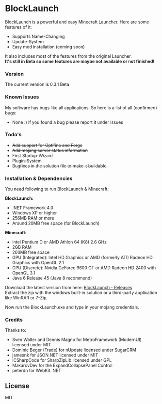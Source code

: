 # BlockLaunch

BlockLaunch is a powerful and easy Minecraft Launcher. Here are some features of it:

  - Supports Name-Changing
  - Update-System
  - Easy mod installation (coming soon)

It also includes most of the features from the original Launcher.  
**It's still in Beta so some features are maybe not available or not finished!**

### Version
The current version is 0.3.1 Beta

### Known Issues

My software has bugs like all applications. So here is a list of all (confirmed) bugs:

- None :) If you found a bug please report it under Issues

### Todo's

- ~~Add support for Optifine and Forge~~
- ~~Add mojang server status information~~
- First Startup-Wizard
- Plugin-System
- ~~Bugfixes in the solution file to make it buildable~~

### Installation & Dependencies

You need following to run BlockLaunch & Minecraft:

**BlockLaunch:**

- .NET Framework 4.0
- Windows XP or higher
- 256MB RAM or more
- Around 20MB free space (for BlockLaunch)

**Minecraft:**

- Intel Pentium D or AMD Athlon 64 (K8) 2.6 GHz
- 2GB RAM
- 200MB free space
- GPU (Integrated): Intel HD Graphics or AMD (formerly ATI) Radeon HD Graphics with OpenGL 2.1
- GPU (Discrete): Nvidia GeForce 9600 GT or AMD Radeon HD 2400 with OpenGL 3.1
- Java 6 Release 45 (Java 8 recommend)

Download the latest version from here: [BlockLaunch - Releases](https://github.com/KaskadekingDE/BlockLaunch/releases "Releases")  
Extract the zip with the windows built-in solution or a third-party application like WinRAR or 7-Zip.

Now run the BlockLaunch.exe and type in your mojang credentials.

### Credits

Thanks to:

- Sven Walter and Dennis Magno for MetroFramework (ModernUI) licensed under MIT
- Dominic Beger (Trade) for nUpdate licensed under SugarCRM
- jamesnk for JSON.NET licensed under MIT
- ICSharpCode for SharpZipLib licensed under GPL
- MakarovDev for the ExpandCollapsePanel Control
- peterdn for WebKit .NET

License
----

MIT

